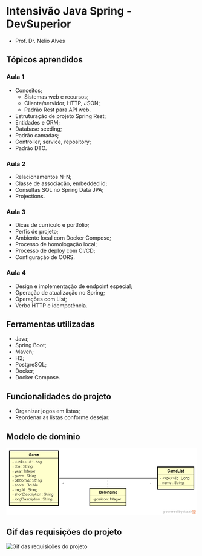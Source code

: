 # Intensivão Java Spring - DevSuperior

- Prof. Dr. Nelio Alves

## Tópicos aprendidos

### Aula 1

- Conceitos;
  - Sistemas web e recursos;
  - Cliente/servidor, HTTP, JSON;
  - Padrão Rest para API web.
- Estruturação de projeto Spring Rest;
- Entidades e ORM;
- Database seeding;
- Padrão camadas;
- Controller, service, repository;
- Padrão DTO.

### Aula 2

- Relacionamentos N-N;
- Classe de associação, embedded id;
- Consultas SQL no Spring Data JPA;
- Projections.

### Aula 3

- Dicas de currículo e portfólio;
- Perfis de projeto;
- Ambiente local com Docker Compose;
- Processo de homologação local;
- Processo de deploy com CI/CD;
- Configuração de CORS.

### Aula 4

- Design e implementação de endpoint especial;
- Operação de atualização no Spring;
- Operações com List;
- Verbo HTTP e idempotência.

## Ferramentas utilizadas

- Java;
- Spring Boot;
- Maven;
- H2;
- PostgreSQL;
- Docker;
- Docker Compose.

## Funcionalidades do projeto

- Organizar jogos em listas;
- Reordenar as listas conforme desejar.

## Modelo de domínio

![Modelo de domínio](dslist-model.png)

## Gif das requisições do projeto

![Gif das requisições do projeto](dslist.gif)
